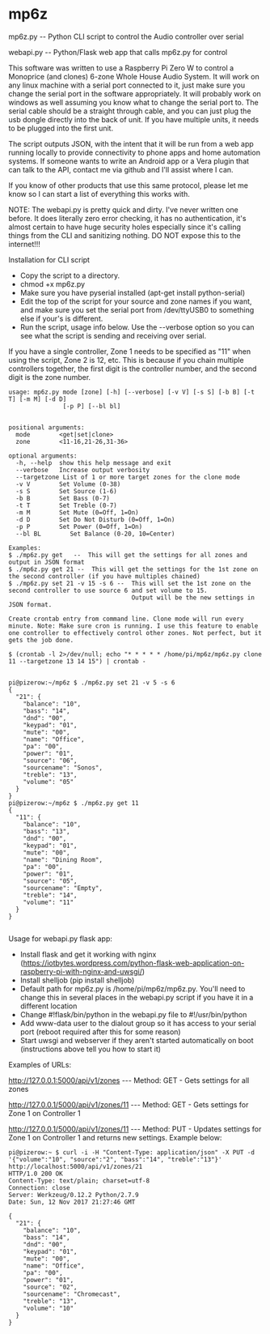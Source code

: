 # mp6z

mp6z.py -- Python CLI script to control the Audio controller over serial

webapi.py -- Python/Flask web app that calls mp6z.py for control

This software was written to use a Raspberry Pi Zero W to control a Monoprice (and clones) 6-zone Whole House Audio System.  It will work on any linux machine with a serial port connected to it, just make sure you change the serial port in the software appropriately.  It will probably work on windows as well assuming you know what to change the serial port to.  The serial cable should be a straight through cable, and you can just plug the usb dongle directly into the back of unit.  If you have multiple units, it needs to be plugged into the first unit.

The script outputs JSON, with the intent that it will be run from a web app running locally to provide connectivity to phone apps and home automation systems.  If someone wants to write an Android app or a Vera plugin that can talk to the API, contact me via github and I'll assist where I can.

If you know of other products that use this same protocol, please let me know so I can start a list of everything this works with.

NOTE:  The webapi.py is pretty quick and dirty.  I've never written one before.  It does literally zero error checking, it has no authentication, it's almost certain to have huge security holes especially since it's calling things from the CLI and sanitizing nothing. DO NOT expose this to the internet!!!

Installation for CLI script

- Copy the script to a directory.
- chmod +x mp6z.py
- Make sure you have pyserial installed (apt-get install python-serial)
- Edit the top of the script for your source and zone names if you want, and make sure you set the serial port from /dev/ttyUSB0 to something else if your's is different.
- Run the script, usage info below.  Use the --verbose option so you can see what the script is sending and receiving over serial.

If you have a single controller, Zone 1 needs to be specified as "11" when using the script, Zone 2 is 12, etc.  This is because if you chain multiple controllers together, the first digit is the controller number, and the second digit is the zone number.  

```
usage: mp6z.py mode [zone] [-h] [--verbose] [-v V] [-s S] [-b B] [-t T] [-m M] [-d D]
               [-p P] [--bl bl]
               

positional arguments:
  mode        <get|set|clone>
  zone        <11-16,21-26,31-36>

optional arguments:
  -h, --help  show this help message and exit
  --verbose   Increase output verbosity
  --targetzone List of 1 or more target zones for the clone mode
  -v V        Set Volume (0-38)
  -s S        Set Source (1-6)
  -b B        Set Bass (0-7)
  -t T        Set Treble (0-7)
  -m M        Set Mute (0=Off, 1=On)
  -d D        Set Do Not Disturb (0=Off, 1=On)
  -p P        Set Power (0=Off, 1=On)
  --bl BL        Set Balance (0-20, 10=Center)

Examples:
$ ./mp6z.py get   --  This will get the settings for all zones and output in JSON format
$ ./mp6z.py get 21 --  This will get the settings for the 1st zone on the second controller (if you have multiples chained)
$ ./mp6z.py set 21 -v 15 -s 6 --  This will set the 1st zone on the second controller to use source 6 and set volume to 15.
                                  Output will be the new settings in JSON format.

Create crontab entry from command line. Clone mode will run every minute. Note: Make sure cron is running. I use this feature to enable one controller to effectively control other zones. Not perfect, but it gets the job done.

$ (crontab -l 2>/dev/null; echo "* * * * * /home/pi/mp6z/mp6z.py clone 11 --targetzone 13 14 15") | crontab -
 
 
pi@pizerow:~/mp6z $ ./mp6z.py set 21 -v 5 -s 6
{
  "21": {
    "balance": "10", 
    "bass": "14", 
    "dnd": "00", 
    "keypad": "01", 
    "mute": "00", 
    "name": "Office", 
    "pa": "00", 
    "power": "01", 
    "source": "06", 
    "sourcename": "Sonos", 
    "treble": "13", 
    "volume": "05"
  }
}
pi@pizerow:~/mp6z $ ./mp6z.py get 11
{
  "11": {
    "balance": "10", 
    "bass": "13", 
    "dnd": "00", 
    "keypad": "01", 
    "mute": "00", 
    "name": "Dining Room", 
    "pa": "00", 
    "power": "01", 
    "source": "05", 
    "sourcename": "Empty", 
    "treble": "14", 
    "volume": "11"
  }
}
 
```

Usage for webapi.py flask app:

- Install flask and get it working with nginx (https://iotbytes.wordpress.com/python-flask-web-application-on-raspberry-pi-with-nginx-and-uwsgi/)
- Install shelljob (pip install shelljob)
- Default path for mp6z.py is /home/pi/mp6z/mp6z.py.  You'll need to change this in several places in the webapi.py script if you have it in a different location
- Change #!flask/bin/python in the webapi.py file to #!/usr/bin/python
- Add www-data user to the dialout group so it has access to your serial port (reboot required after this for some reason)
- Start uwsgi and webserver if they aren't started automatically on boot (instructions above tell you how to start it)

Examples of URLs:

http://127.0.0.1:5000/api/v1/zones  --- Method: GET - Gets settings for all zones

http://127.0.0.1/5000/api/v1/zones/11  --- Method: GET - Gets settings for Zone 1 on Controller 1

http://127.0.0.1/5000/api/v1/zones/11  --- Method: PUT - Updates settings for Zone 1 on Controller 1 and returns new settings. Example below:

```
pi@pizerow:~ $ curl -i -H "Content-Type: application/json" -X PUT -d '{"volume":"10", "source":"2", "bass":"14", "treble":"13"}' http://localhost:5000/api/v1/zones/21
HTTP/1.0 200 OK
Content-Type: text/plain; charset=utf-8
Connection: close
Server: Werkzeug/0.12.2 Python/2.7.9
Date: Sun, 12 Nov 2017 21:27:46 GMT

{
  "21": {
    "balance": "10", 
    "bass": "14", 
    "dnd": "00", 
    "keypad": "01", 
    "mute": "00", 
    "name": "Office", 
    "pa": "00", 
    "power": "01", 
    "source": "02", 
    "sourcename": "Chromecast", 
    "treble": "13", 
    "volume": "10"
  }
}
```

